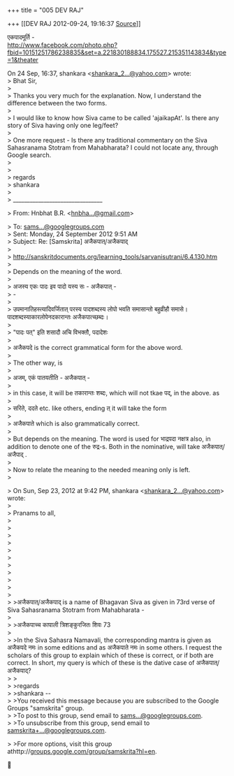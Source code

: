 +++
title = "005 DEV RAJ"

+++
[[DEV RAJ	2012-09-24, 19:16:37 [Source](https://groups.google.com/g/samskrita/c/6pOzNEDAGX0)]]



एकपादमूर्ति -  
<http://www.facebook.com/photo.php?fbid=10151251786238835&set=a.221830188834.175527.215351143834&type=1&theater>

  
On 24 Sep, 16:37, shankara \<[shankara_2...@yahoo.com]()\> wrote:  
\> Bhat Sir,  
\>  
\> Thanks you very much for the explanation. Now, I understand the difference between the two forms.  
\>  
\> I would like to know how Siva came to be called 'ajaikapAt'. Is there any story of Siva having only one leg/feet?  
\>  
\> One more request - Is there any traditional commentary on the Siva Sahasranama Stotram from Mahabharata? I could not locate any, through Google search.  
\>  
\>  
\> regards  
\> shankara  
\>  
\> \_\_\_\_\_\_\_\_\_\_\_\_\_\_\_\_\_\_\_\_\_\_\_\_\_\_\_\_\_\_\_\_  

\> From: Hnbhat B.R. \<[hnbha...@gmail.com]()\>

  
\> To: [sams...@googlegroups.com]()  
\> Sent: Monday, 24 September 2012 9:51 AM  
\> Subject: Re: \[Samskrita\] अजैकपात्/अजैकपाद्  
\>  
\> <http://sanskritdocuments.org/learning_tools/sarvanisutrani/6.4.130.htm>  
\>  
\> Depends on the meaning of the word.  
\>  
\> अजस्य एकः पादः इव पादो यस्य सः - अजैकपात् -  
\> -  
\>  
\> उपमानातिहस्त्यादिवर्जितात् परस्य पादशब्दस्य लोपो भवति समासान्तो बहुव्रीहौ समासे। पादशब्दस्याकारलोपेनदकारान्तः अजैकपात्च्छब्दः।  
\>  
\> "पादः पत्" इति शसादौ अचि विभक्तौ, पदादेशः  
\>  
\> अजैकपदे is the correct grammatical form for the above word.  
\>  
\> The other way, is  
\>  
\> अजम्, एकं पातयतीति - अजैकपात् -  
\>  
\> in this case, it will be तकारान्तः शब्दः, which will not tkae पद्, in the above. as  
\>  
\> सरिते, ददते etc. like others, ending त् it will take the form  
\>  
\> अजैकपाते which is also grammatically correct.  
\>  
\> But depends on the meaning. The word is used for भाद्रपदा नक्षत्र also, in addition to denote one of the रुद्र-s. Both in the nominative, will take अजैकपात्/अजैपाद् .  
\>  
\> Now to relate the meaning to the needed meaning only is left.  
\>  

\> On Sun, Sep 23, 2012 at 9:42 PM, shankara \<[shankara_2...@yahoo.com]()\> wrote:  
\>  
\> Pranams to all,  
\>  
\>  
\>  
\>  
\>  
\>  
\>  
\>  
\>  
\>  
\>  
\> \>अजैकपात्/अजैकपाद् is a name of Bhagavan Siva as given in 73rd verse of Siva Sahasranama Stotram from Mahabharata -  
\>  
\> \>अजैकपाच्च कापाली त्रिशङ्कुरजितः शिवः 73  
\>  
\> \>In the Siva Sahasra Namavali, the corresponding mantra is given as अजैकपदे नमः in some editions and as अजैकपाते नमः in some others. I request the scholars of this group to explain which of these is correct, or if both are correct. In short, my query is which of these is the dative case of अजैकपात्/अजैकपाद्?  
\> \>  
\> \>regards  
\> \>shankara --  
\> \>You received this message because you are subscribed to the Google Groups "samskrita" group.  
\> \>To post to this group, send email to [sams...@googlegroups.com]().  
\> \>To unsubscribe from this group, send email to [samskrita+...@googlegroups.com]().  

\> \>For more options, visit this group athttp://[groups.google.com/group/samskrita?hl=en](http://groups.google.com/group/samskrita?hl=en).



